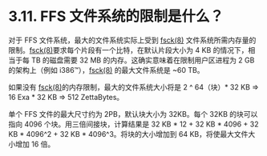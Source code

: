 # 3.11. FFS 文件系统的限制是什么？

对于 FFS 文件系统，最大的文件系统实际上受到 [fsck(8)](https://www.freebsd.org/cgi/man.cgi?query=fsck&sektion=8&format=html) 文件系统所需内存量的限制。[fsck(8)](https://www.freebsd.org/cgi/man.cgi?query=fsck&sektion=8&format=html)要求每个片段有一个比特，在默认片段大小为 4 KB 的情况下，相当于每 TB 的磁盘需要 32 MB 的内存。这确实意味着在限制用户区进程为 2 GB 的架构上（例如 i386™），[fsck(8)](https://www.freebsd.org/cgi/man.cgi?query=fsck&sektion=8&format=html) 的最大文件系统是 ~60 TB。

如果没有 [fsck(8)](https://www.freebsd.org/cgi/man.cgi?query=fsck&sektion=8&format=html)的内存限制，最大的文件系统大小将是 2 ^ 64（块）* 32 KB ⇒ 16 Exa * 32 KB ⇒ 512 ZettaBytes。

单个 FFS 文件的最大尺寸约为 2PB，默认块大小为 32KB。每个 32KB 的块可以指向 4096 个块。用三倍间接块，计算结果是 32 KB * 12 + 32 KB * 4096 + 32 KB * 4096^2 + 32 KB * 4096^3。将块的大小增加到 64 KB，将使最大文件大小增加 16 倍。
